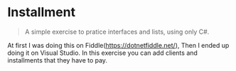 # Installment
> A simple exercise to pratice interfaces and lists, using only C#.

At first I was doing this on Fiddle(https://dotnetfiddle.net/),
Then I ended up doing it on Visual Studio.
In this exercise you can add clients and installments that they have to pay.


